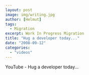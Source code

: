 ```yaml
---
layout: post
image: img/writing.jpg
author: [Helmut]
tags:
  - Migration
excerpt: Work In Progress Migration
title: "Hug a developer today..."
date: "2008-09-12"
categories: 
  - "videos"
---
```


YouTube - Hug a developer today...
